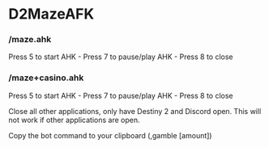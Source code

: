 # D2MazeAFK

### /maze.ahk

Press 5 to start AHK - Press 7 to pause/play AHK - Press 8 to close

### /maze+casino.ahk

Press 5 to start AHK - Press 7 to pause/play AHK - Press 8 to close

Close all other applications, only have Destiny 2 and Discord open. This will not work if other applications are open.


Copy the bot command to your clipboard (,gamble [amount])
